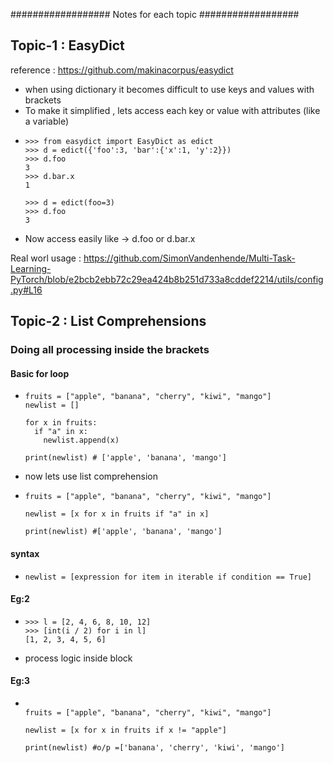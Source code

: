 ################## Notes for each topic ##################
## Topic-1 : EasyDict

reference : https://github.com/makinacorpus/easydict

* when using dictionary it becomes difficult to use keys and values with brackets
* To make it simplified , lets access each key or value with attributes (like a variable)
* ```  
  >>> from easydict import EasyDict as edict
  >>> d = edict({'foo':3, 'bar':{'x':1, 'y':2}})
  >>> d.foo
  3
  >>> d.bar.x
  1

  >>> d = edict(foo=3)
  >>> d.foo
  3

* Now access easily like -> d.foo  or d.bar.x

Real worl usage : https://github.com/SimonVandenhende/Multi-Task-Learning-PyTorch/blob/e2bcb2ebb72c29ea424b8b251d733a8cddef2214/utils/config.py#L16


## Topic-2 : List Comprehensions

### Doing all processing inside the brackets 
#### Basic for loop
* ```  
  fruits = ["apple", "banana", "cherry", "kiwi", "mango"]
  newlist = []

  for x in fruits:
    if "a" in x:
      newlist.append(x)

  print(newlist) # ['apple', 'banana', 'mango']

* now lets use list comprehension

* ```
  fruits = ["apple", "banana", "cherry", "kiwi", "mango"]

  newlist = [x for x in fruits if "a" in x]
  
  print(newlist) #['apple', 'banana', 'mango']
  
#### syntax 

* ```
  newlist = [expression for item in iterable if condition == True]

#### Eg:2 
* ```  
  >>> l = [2, 4, 6, 8, 10, 12]
  >>> [int(i / 2) for i in l]
  [1, 2, 3, 4, 5, 6]
  
* process logic inside block

#### Eg:3
* ```  

  fruits = ["apple", "banana", "cherry", "kiwi", "mango"]

  newlist = [x for x in fruits if x != "apple"]

  print(newlist) #o/p =['banana', 'cherry', 'kiwi', 'mango']
